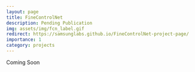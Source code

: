 ```yaml
---
layout: page
title: FineControlNet
description: Pending Publication
img: assets/img/fcn_label.gif
redirect: https://samsunglabs.github.io/FineControlNet-project-page/
importance: 1
category: projects
---
```


Coming Soon
